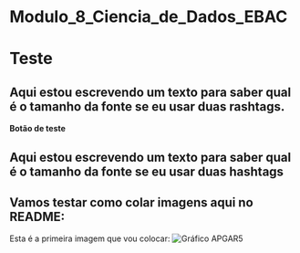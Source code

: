 # Modulo_8_Ciencia_de_Dados_EBAC

# Teste


## Aqui estou escrevendo um texto para saber qual é o tamanho da fonte se eu usar duas rashtags.





<b> Botão de teste </b> 


## Aqui estou escrevendo um texto para saber qual é o tamanho da fonte se eu usar duas hashtags

## Vamos testar como colar imagens aqui no README:

Esta é a primeira imagem que vou colocar:
![Gráfico APGAR5](imagens/Contagem_de_APGAR5.png)
